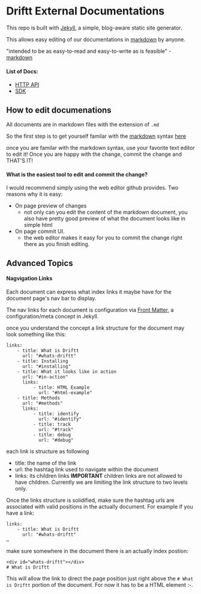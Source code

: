 # Driftt External Documentations

This repo is built with [Jekyll](https://help.github.com/articles/using-jekyll-with-pages/), a simple, blog-aware static site generator.

This allows easy editing of our documentations in [markdown](https://daringfireball.net/projects/markdown/syntax) by anyone.

"intended to be as easy-to-read and easy-to-write as is feasible" - [markdown](https://daringfireball.net/projects/markdown/syntax)

#### List of Docs:
  - [HTTP API](https://github.com/Driftt/driftt.github.io/blob/master/http-api.md)
  - [SDK](https://github.com/Driftt/driftt.github.io/blob/master/sdk.md)
  
## How to edit documenations

All documents are in markdown files with the extension of ```.md```

So the first step is to get yourself familar with the [markdown](https://daringfireball.net/projects/markdown/syntax) syntax [here](https://daringfireball.net/projects/markdown/syntax) 

once you are familar with the markdown syntax, use your favorite text editor to edit it! Once you are happy with the change, commit the change and THAT'S IT!

#### What is the easiest tool to edit and commit the change?

I would recommend simply using the web editor github provides. Two reasons why it is easy:
  - On page preview of changes
    - not only can you edit the content of the markdown document, you also have pretty good preview of what the document looks like in simple html
  - On page commit UI.
    - the web editor makes it easy for you to commit the change right there as you finish editing.

## Advanced Topics

#### Nagvigation Links

Each document can express what index links it maybe have for the document page's nav bar to display.

The nav links for each document is configuration via [Front Matter](http://jekyllrb.com/docs/frontmatter/), a configuration/meta concept in Jekyll.

once you understand the concept a link structure for the document may look something like this:

```
links:
    - title: What is Driftt
      url: "#whats-driftt"
    - title: Installing
      url: "#installing"
    - title: What it looks like in action
      url: "#in-action"
      links:
          - title: HTML Example
            url: "#html-example"
    - title: Methods
      url: "#methods"
      links:
          - title: identify
            url: "#identify"
          - title: track
            url: "#track"
          - title: debug
            url: "#debug"
```

each link is structure as following
  - title: the name of the link
  - url: the hashtag link used to navigate within the document
  - links: its children links **IMPORTANT** children links are not allowed to have children. Currently we are limiting the link structure to two levels only.

Once the links structure is solidified, make sure the hashtag urls are associated with valid positions in the actually document. For example if you have a link:
```
links:
    - title: What is Driftt
      url: "#whats-driftt"
…
````

make sure somewhere in the document there is an actually index postion:

```
<div id="whats-driftt"></div>
# What is Driftt
```

This will allow the link to direct the page position just right above the ```# What is Driftt``` portion of the document. For now it has to be a HTML element :-\.
